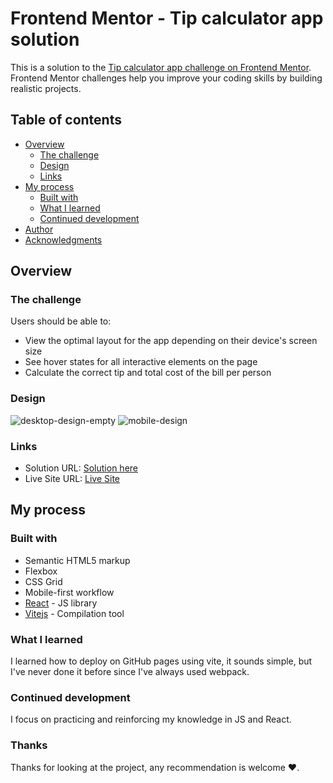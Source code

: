 # Frontend Mentor - Tip calculator app solution

This is a solution to the [Tip calculator app challenge on Frontend Mentor](https://www.frontendmentor.io/challenges/tip-calculator-app-ugJNGbJUX). Frontend Mentor challenges help you improve your coding skills by building realistic projects.

## Table of contents

- [Overview](#overview)
  - [The challenge](#the-challenge)
  - [Design](#design)
  - [Links](#links)
- [My process](#my-process)
  - [Built with](#built-with)
  - [What I learned](#what-i-learned)
  - [Continued development](#continued-development)
- [Author](#author)
- [Acknowledgments](#acknowledgments)


## Overview

### The challenge

Users should be able to:

- View the optimal layout for the app depending on their device's screen size
- See hover states for all interactive elements on the page
- Calculate the correct tip and total cost of the bill per person

### Design

![desktop-design-empty](https://user-images.githubusercontent.com/113625378/230535536-28fa614b-da65-436d-95f9-2eb2a990eb3b.jpg)
![mobile-design](https://user-images.githubusercontent.com/113625378/230535637-907a0056-af4f-415c-adb8-537e7a1d4747.jpg)

### Links

- Solution URL: [Solution here](https://www.frontendmentor.io/solutions/calculator-app-using-reactjs-v790zlEx8R)
- Live Site URL: [Live Site](https://rauljariasz.github.io/tip-calculator-app/)

## My process

### Built with

- Semantic HTML5 markup
- Flexbox
- CSS Grid
- Mobile-first workflow
- [React](https://reactjs.org/) - JS library
- [Vitejs](https://vitejs.dev/) - Compilation tool

### What I learned

I learned how to deploy on GitHub pages using vite, it sounds simple, but I've never done it before since I've always used webpack.

### Continued development

I focus on practicing and reinforcing my knowledge in JS and React.

### Thanks

Thanks for looking at the project, any recommendation is welcome ♥.

